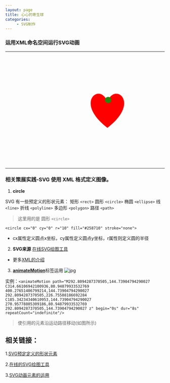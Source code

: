 ```yaml
---
layout: page
title: 心心的寄生球
categories:
     - SVG制作
---
```


### 运用XML命名空间运行SVG动画 

***

<html>
	<head>
		<meta charset="utf-8">
		<title></title>
	</head>
<svg width="400	" height="340" viewbox="0 0 340 340"  xmlns="http://www.w3.org/2000/svg">
     <path d="M292.8094287370505,144.73904794290027 C314.66106942100936,80.94879933532769 400.27651406799214,144.73904794290027 292.8094287370505,226.75508186692284 C185.34234340610953,144.73904794290027 270.95778805309186,80.94879933532769 292.8094287370505,144.73904794290027 z" stroke-width="1.5" stroke="none" fill="red"/>
    <circle cx="0" cy="0" r="10" fill="#258710" stroke="none">
      <animateMotion path="M292.8094287370505,144.73904794290027 C314.66106942100936,80.94879933532769 400.27651406799214,144.73904794290027 292.8094287370505,226.75508186692284 C185.34234340610953,144.73904794290027 270.95778805309186,80.94879933532769 292.8094287370505,144.73904794290027 z" begin="0s" dur="8s" repeatCount="indefinite"/>

</svg>
</body>
</html>

***
### 相关策展实践-SVG 使用 XML 格式定义图像。
1. **circle**

SVG 有一些预定义的形状元素：
矩形 `<rect>`
圆形 `<circle>`
椭圆 `<ellipse>`
线 `<line>`
折线 `<polyline>`
多边形 `<polygon>`
路径 `<path>`

> 这里用的是 圆形 `<circle>`

    <circle cx="0" cy="0" r="10" fill="#258710" stroke="none">
   
* cx属性定义圆点x坐标，cy属性定义圆点y坐标，r属性则定义圆的半径


2. **SVG来源**
[在线SVG绘图工具][1]

* 更多[XML的介绍][2]

3. [**animateMotion**][3]标签运用
![jpg](/he1mo/assets/images/animateMotion.png)

  实例：`<animateMotion path="M292.8094287370505,144.73904794290027 C314.66106942100936,80.94879933532769 400.27651406799214,144.73904794290027 292.8094287370505,226.75508186692284 C185.34234340610953,144.73904794290027 270.95778805309186,80.94879933532769 292.8094287370505,144.73904794290027 z" begin="0s" dur="8s" repeatCount="indefinite"/>`

> 使引用的元素沿运动路径移动(如图所示)

  [1]: https://c.runoob.com/more/svgeditor/
  [2]: https://www.w3.org/2000/svg
  [3]: https://www.w3cschool.cn/doc_svg/svg-element-animatemotion.html?lang=en
  
## 相关链接：
1.[SVG预定定义的形状元素][4]

2.[在线的SVG绘图工具][5] 

3.[SVG动画元素的运用][6]


  [4]: https://c.runoob.com/more/svgeditor/
  [5]: https://www.w3.org/2000/svg
  [6]: https://www.w3cschool.cn/doc_svg/svg-element-animatemotion.html?lang=en